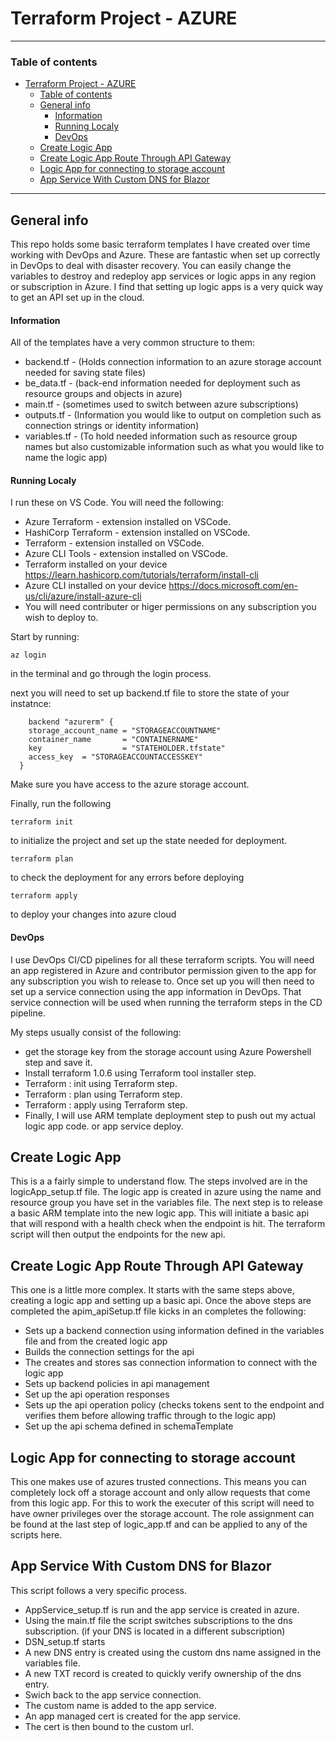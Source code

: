 # Terraform Project - AZURE

---

### Table of contents

- [Terraform Project - AZURE](#terraform-project---azure)
    - [Table of contents](#table-of-contents)
  - [General info](#general-info)
      - [Information](#information)
      - [Running Localy](#running-localy)
      - [DevOps](#devops)
  - [Create Logic App](#create-logic-app)
  - [Create Logic App Route Through API Gateway](#create-logic-app-route-through-api-gateway)
  - [Logic App for connecting to storage account](#logic-app-for-connecting-to-storage-account)
  - [App Service With Custom DNS for Blazor](#app-service-with-custom-dns-for-blazor)

---

## General info

This repo holds some basic terraform templates I have created over time working with DevOps and Azure. These are fantastic when set up correctly in DevOps to deal with disaster recovery. You can easily change the variables to destroy and redeploy app services or logic apps in any region or subscription in Azure. I find that setting up logic apps is a very quick way to get an API set up in the cloud.

#### Information

All of the templates have a very common structure to them:

- backend.tf - (Holds connection information to an azure storage account needed for saving state files)
- be_data.tf - (back-end information needed for deployment such as resource groups and objects in azure)
- main.tf - (sometimes used to switch between azure subscriptions)
- outputs.tf - (Information you would like to output on completion such as connection strings or identity information)
- variables.tf - (To hold needed information such as resource group names but also customizable information such as what you would like to name the logic app)

#### Running Localy

I run these on VS Code. You will need the following:

- Azure Terraform - extension installed on VSCode.
- HashiCorp Terraform - extension installed on VSCode.
- Terraform - extension installed on VSCode.
- Azure CLI Tools - extension installed on VSCode.
- Terraform installed on your device https://learn.hashicorp.com/tutorials/terraform/install-cli
- Azure CLI installed on your device https://docs.microsoft.com/en-us/cli/azure/install-azure-cli
- You will need contributer or higer permissions on any subscription you wish to deploy to.

Start by running:

```
az login
```

in the terminal and go through the login process.

next you will need to set up backend.tf file to store the state of your instatnce:

```
    backend "azurerm" {
    storage_account_name = "STORAGEACCOUNTNAME"
    container_name       = "CONTAINERNAME"
    key                  = "STATEHOLDER.tfstate"
    access_key  = "STORAGEACCOUNTACCESSKEY"
  }
```

Make sure you have access to the azure storage account.

Finally, run the following

```
terraform init
```

to initialize the project and set up the state needed for deployment.

```
terraform plan
```

to check the deployment for any errors before deploying

```
terraform apply
```

to deploy your changes into azure cloud

#### DevOps

I use DevOps CI/CD pipelines for all these terraform scripts. You will need an app registered in Azure and contributor permission given to the app for any subscription you wish to release to. Once set up you will then need to set up a service connection using the app information in DevOps. That service connection will be used when running the terraform steps in the CD pipeline.

My steps usually consist of the following:

- get the storage key from the storage account using Azure Powershell step and save it.
- Install terraform 1.0.6 using Terraform tool installer step.
- Terraform : init using Terraform step.
- Terraform : plan using Terraform step.
- Terraform : apply using Terraform step.
- Finally, I will use ARM template deployment step to push out my actual logic app code. or app service deploy.

## Create Logic App

This is a a fairly simple to understand flow. The steps involved are in the logicApp_setup.tf file. The logic app is created in azure using the name and resource group you have set in the variables file. The next step is to release a basic ARM template into the new logic app. This will initiate a basic api that will respond with a health check when the endpoint is hit.
The terraform script will then output the endpoints for the new api.

## Create Logic App Route Through API Gateway

This one is a little more complex. It starts with the same steps above, creating a logic app and setting up a basic api.
Once the above steps are completed the apim_apiSetup.tf file kicks in an completes the following:

- Sets up a backend connection using information defined in the variables file and from the created logic app
- Builds the connection settings for the api
- The creates and stores sas connection information to connect with the logic app
- Sets up backend policies in api management
- Set up the api operation responses
- Sets up the api operation policy (checks tokens sent to the endpoint and verifies them before allowing traffic through to the logic app)
- Set up the api schema defined in schemaTemplate

## Logic App for connecting to storage account

This one makes use of azures trusted connections. This means you can completely lock off a storage account and only allow requests that come from this logic app.
For this to work the executer of this script will need to have owner privileges over the storage account. The role assignment can be found at the last step of logic_app.tf and can be applied to any of the scripts here.

## App Service With Custom DNS for Blazor

This script follows a very specific process.

- AppService_setup.tf is run and the app service is created in azure.
- Using the main.tf file the script switches subscriptions to the dns subscription. (if your DNS is located in a different subscription)
- DSN_setup.tf starts
- A new DNS entry is created using the custom dns name assigned in the variables file.
- A new TXT record is created to quickly verify ownership of the dns entry.
- Swich back to the app service connection.
- The custom name is added to the app service.
- An app managed cert is created for the app service.
- The cert is then bound to the custom url.
